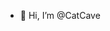 - 👋 Hi, I’m @CatCave

<!---
CatCave/CatCave is a ✨ special ✨ repository because its `README.md` (this file) appears on your GitHub profile.
You can click the Preview link to take a look at your changes.
--->
